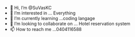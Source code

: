 - 👋 Hi, I’m @SuVasKC
- 👀 I’m interested in ... Everything
- 🌱 I’m currently learning ...coding langage 
- 💞️ I’m looking to collaborate on ... Hotel reservation system 
- 📫 How to reach me ...0404116588

<!---
SuVasKC/SuVasKC is a ✨ special ✨ repository because its `README.md` (this file) appears on your GitHub profile.
You can click the Preview link to take a look at your changes.
--->
